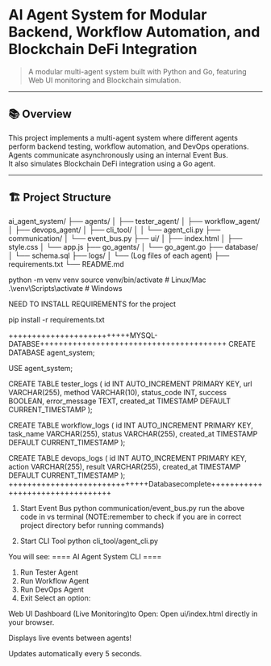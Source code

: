 # AI Agent System for Modular Backend, Workflow Automation, and Blockchain DeFi Integration

> A modular multi-agent system built with Python and Go, featuring Web UI monitoring and Blockchain simulation.

---

## 📚 Overview

This project implements a multi-agent system where different agents perform backend testing, workflow automation, and DevOps operations.  
Agents communicate asynchronously using an internal Event Bus.  
It also simulates Blockchain DeFi integration using a Go agent.

---

## 🏗️ Project Structure

ai_agent_system/
├── agents/
│   ├── tester_agent/
│   ├── workflow_agent/
│   ├── devops_agent/
│   ├── cli_tool/
│   │   └── agent_cli.py
├── communication/
│   └── event_bus.py
├── ui/
│   ├── index.html
│   ├── style.css
│   └── app.js
├── go_agents/
│   └── go_agent.go
├── database/
│   └── schema.sql
├── logs/
│   └── (Log files of each agent)
├── requirements.txt
└── README.md


python -m venv venv
source venv/bin/activate    # Linux/Mac
.\venv\Scripts\activate     # Windows

NEED TO INSTALL REQUIREMENTS for the project 

pip install -r requirements.txt

++++++++++++++++++++++++++MYSQL-DATABSE++++++++++++++++++++++++++++++++++++++++
CREATE DATABASE agent_system;

USE agent_system;

CREATE TABLE tester_logs (
    id INT AUTO_INCREMENT PRIMARY KEY,
    url VARCHAR(255),
    method VARCHAR(10),
    status_code INT,
    success BOOLEAN,
    error_message TEXT,
    created_at TIMESTAMP DEFAULT CURRENT_TIMESTAMP
);

CREATE TABLE workflow_logs (
    id INT AUTO_INCREMENT PRIMARY KEY,
    task_name VARCHAR(255),
    status VARCHAR(255),
    created_at TIMESTAMP DEFAULT CURRENT_TIMESTAMP
);

CREATE TABLE devops_logs (
    id INT AUTO_INCREMENT PRIMARY KEY,
    action VARCHAR(255),
    result VARCHAR(255),
    created_at TIMESTAMP DEFAULT CURRENT_TIMESTAMP
);
++++++++++++++++++++++++++++++Databasecomplete+++++++++++++++++++++++++++++++++


1. Start Event Bus
python communication/event_bus.py
run the above code in vs terminal 
(NOTE:remember to check if you are in correct project directory befor running commands)

2. Start CLI Tool
python cli_tool/agent_cli.py



You will see:
==== AI Agent System CLI ====
1. Run Tester Agent
2. Run Workflow Agent
3. Run DevOps Agent
4. Exit
Select an option:


Web UI Dashboard (Live Monitoring)to Open:
Open ui/index.html directly in your browser.

Displays live events between agents!

Updates automatically every 5 seconds.